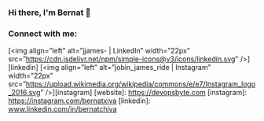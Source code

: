 ### Hi there, I'm Bernat 👋

<!--
**BernatChiva/BernatChiva** is a ✨ _special_ ✨ repository because its `README.md` (this file) appears on your GitHub profile.

Here are some ideas to get you started:

- 🔭 I’m currently working at NTTDATA as consultant Data Scientist
- 🌱 I’m currently learning on Machine Learning techniques and Deep Learning
- 👯 I’m looking to collaborate with everyone
- 🤔 I’m looking for help with everything
- ⚡ I'm looking to learn much more
-->

### Connect with me:
[<img align=”left” alt=”jjames- | LinkedIn” width=”22px” src=”https://cdn.jsdelivr.net/npm/simple-icons@v3/icons/linkedin.svg" />][linkedin]
[<img align=”left” alt=”jobin_james_ride | Instagram” width=”22px” src=”https://upload.wikimedia.org/wikipedia/commons/e/e7/Instagram_logo_2016.svg" />][instagram]
[website]: https://devopsbyte.com
[instagram]: https://instagram.com/bernatxiva
[linkedin]: www.linkedin.com/in/bernatchiva
